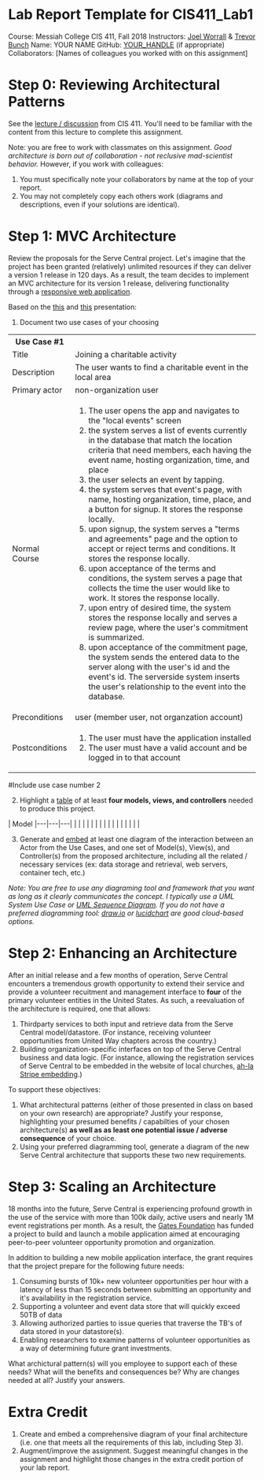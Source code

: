 # Lab Report Template for CIS411_Lab1
Course: Messiah College CIS 411, Fall 2018
Instructors: [Joel Worrall](https://github.com/tangollama) & [Trevor Bunch](https://github.com/trevordbunch)
Name: YOUR NAME
GitHub: [YOUR_HANDLE](https://github.com/YOUR_HANDLE)
(if appropriate) Collaborators: [Names of colleagues you worked with on this assignment]


# Step 0: Reviewing Architectural Patterns
See the [lecture / discussion](https://docs.google.com/presentation/d/1nUcy63FWPFYO3OJmERJpMjEtdaFtaIBbuUkpmNRVRas/edit#slide=id.g45345bd5ea_0_136) from CIS 411. You'll need to be familiar with the content from this lecture to complete this assignment.

Note: you are free to work with classmates on this assignment. _Good architecture is born out of collaboration - not reclusive mad-scientist behavior._ However, if you work with colleagues:

1. You must specifically note your collaborators by name at the top of your report.
2. You may not completely copy each others work (diagrams and descriptions, even if your solutions are identical).

# Step 1: MVC Architecture
Review the proposals for the Serve Central project. Let's imagine that the project has been granted (relatively) unlimited resources if they can deliver a version 1 release in 120 days. As a result, the team decides to implement an MVC architecture for its version 1 release, delivering functionality through a [responsive web application](https://en.wikipedia.org/wiki/Responsive_web_design). 

Based on the [this](https://docs.google.com/presentation/d/1UnU0xU0wF1l8pAB8trtLpdM0yuskx66jTFJzd64nsjU/edit#slide=id.g439b9c6866_2_53) and [this](https://docs.google.com/presentation/d/1-VZfAFoBVr6ijNepKAtRA7JoAQsV2Jlbf2l1WPDMhI0/edit) presentation:

1) Document two use cases of your choosing

<table>
  <tr>
    <th>Use Case #1</th>
    <th></th>
  </tr>
  <tr>
    <td>Title</td>
    <td>Joining a charitable activity</td>
  </tr>
  <tr>
    <td>Description</td>
    <td>The user wants to find a charitable event in the local area</td>
  </tr>
  <tr>
    <td>Primary actor</td>
    <td>non-organization user</td>
  </tr>
  <tr>
    <td> Normal Course </td>
    <td>
      <ol>
        <li>The user opens the app and navigates to the "local events" screen</li>
        <li>the system serves a list of events currently in the database that match the location criteria that need members, each having             the event name, hosting organization, time, and place</li>
        <li>the user selects an event by tapping.</li>
        <li>the system serves that event's page, with name, hosting organization, time, place, and a button for signup. It stores the               response locally.</li>
        <li>upon signup, the system serves a "terms and agreements" page and the option to accept or reject terms and conditions. It                  stores the response locally.</li>
        <li>upon acceptance of the terms and conditions, the system serves a page that collects the time the user would like to work. It             stores the response locally.</li>
        <li>upon entry of desired time, the system stores the response locally and serves a review page, where the user's commitment is             summarized.</li>
        <li>upon acceptance of the commitment page, the system sends the entered data to the server along with the user's id and the                  event's id. The serverside system inserts the user's relationship to the event into the database.</li>
      </ol>
    </td>
  </tr>
  <tr>
    <td>Preconditions</td>
    <td>user (member user, not organzation account)</td>
  </tr>
  <tr>
    <td>Postconditions</td>
    <td>
      <ol>
        <li>The user must have the application installed</li>
        <li>The user must have a valid account and be logged in to that account</li>
      </ol>
    </td>
  </tr>
</table>
    


#Include use case number 2


2) Highlight a [table](https://www.tablesgenerator.com/markdown_tables) of at least **four models, views, and controllers** needed to produce this project.

| Model
|---|---|---|
|  |  |  |
|  |  |  |
|  |  |  |
|  |  |  |

3) Generate and [embed](https://github.com/adam-p/markdown-here/wiki/Markdown-Cheatsheet#images) at least one diagram of the interaction between an Actor from the Use Cases, and one set of Model(s), View(s), and Controller(s) from the proposed architecture, including all the related / necessary services (ex: data storage and retrieval, web servers, container tech, etc.)

_Note: You are free to use any diagraming tool and framework that you want as long as it clearly communicates the concept. I typically use a UML System Use Case or [UML Sequence Diagram](https://www.uml-diagrams.org/index-examples.html).  If you do not have a preferred diagramming tool: [draw.io](http://draw.io) or [lucidchart](http://lucidchart.com) are good cloud-based options._

# Step 2: Enhancing an Architecture
After an initial release and a few months of operation, Serve Central encounters a tremendous growth opportunity to extend their service and provide a volunteer recuitment and management interface to __four__ of the primary volunteer entities in the United States. As such, a reevaluation of the architecture is required, one that allows:

1. Thirdparty services to both input and retrieve data from the Serve Central model/datastore. (For instance, receiving volunteer opportunities from United Way chapters across the country.)
2. Building organization-specific interfaces on top of the Serve Central business and data logic. (For instance, allowing the registration services of Serve Central to be embedded in the website of local churches, [ah-la Stripe embedding](https://stripe.com/payments/elements).)

To support these objectives:
1. What architectural patterns (either of those presented in class on based on your own research) are appropriate? Justify your response, highlighting your presumed benefits / capabilties of your chosen architecture(s) **as well as as least one potential issue / adverse consequence** of your choice.
2. Using your preferred diagramming tool, generate a diagram of the new Serve Central architecture that supports these two new requirements.

# Step 3: Scaling an Architecture
18 months into the future, Serve Central is experiencing profound growth in the use of the service with more than 100k daily, active users and nearly 1M event registrations per month. As a result, the [Gates Foundation](https://www.gatesfoundation.org/) has funded a project to build and launch a mobile application aimed at encouraging peer-to-peer volunteer opportunity promotion and organization. 

In addition to building a new mobile application interface, the grant requires that the project prepare for the following future needs:

1. Consuming bursts of 10k+ new volunteer opportunities per hour with a latency of less than 15 seconds between submitting an opportunity and it's availability in the registration service.
2. Supporting a volunteer and event data store that will quickly exceed 50TB of data
3. Allowing authorized parties to issue queries that traverse the TB's of data stored in your datastore(s).
4. Enabling researchers to examine patterns of volunteer opportunities as a way of determining future grant investments.

What archictural pattern(s) will you employee to support each of these needs? What will the benefits and consequences be? Why are changes needed at all? Justify your answers.

# Extra Credit
1. Create and embed a comprehensive diagram of your final architecture (i.e. one that meets all the requirements of this lab, including Step 3).
2. Augment/improve the assignment. Suggest meaningful changes in the assignment and highlight those changes in the extra credit portion of your lab report.
